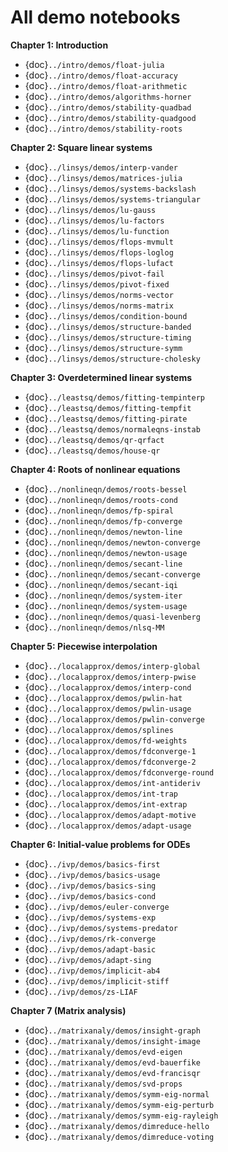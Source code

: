 # All demo notebooks

**Chapter 1: Introduction**

- {doc}`../intro/demos/float-julia`
- {doc}`../intro/demos/float-accuracy`
- {doc}`../intro/demos/float-arithmetic`
- {doc}`../intro/demos/algorithms-horner`
- {doc}`../intro/demos/stability-quadbad`
- {doc}`../intro/demos/stability-quadgood`
- {doc}`../intro/demos/stability-roots`

**Chapter 2: Square linear systems**

- {doc}`../linsys/demos/interp-vander`
- {doc}`../linsys/demos/matrices-julia`
- {doc}`../linsys/demos/systems-backslash`
- {doc}`../linsys/demos/systems-triangular`
- {doc}`../linsys/demos/lu-gauss`
- {doc}`../linsys/demos/lu-factors`
- {doc}`../linsys/demos/lu-function`
- {doc}`../linsys/demos/flops-mvmult`
- {doc}`../linsys/demos/flops-loglog`
- {doc}`../linsys/demos/flops-lufact`
- {doc}`../linsys/demos/pivot-fail`
- {doc}`../linsys/demos/pivot-fixed`
- {doc}`../linsys/demos/norms-vector`
- {doc}`../linsys/demos/norms-matrix`
- {doc}`../linsys/demos/condition-bound`
- {doc}`../linsys/demos/structure-banded`
- {doc}`../linsys/demos/structure-timing`
- {doc}`../linsys/demos/structure-symm`
- {doc}`../linsys/demos/structure-cholesky`

**Chapter 3: Overdetermined linear systems**

- {doc}`../leastsq/demos/fitting-tempinterp`
- {doc}`../leastsq/demos/fitting-tempfit`
- {doc}`../leastsq/demos/fitting-pirate`
- {doc}`../leastsq/demos/normaleqns-instab`
- {doc}`../leastsq/demos/qr-qrfact`
- {doc}`../leastsq/demos/house-qr`

**Chapter 4: Roots of nonlinear equations**

- {doc}`../nonlineqn/demos/roots-bessel`
- {doc}`../nonlineqn/demos/roots-cond`
- {doc}`../nonlineqn/demos/fp-spiral`
- {doc}`../nonlineqn/demos/fp-converge`
- {doc}`../nonlineqn/demos/newton-line`
- {doc}`../nonlineqn/demos/newton-converge`
- {doc}`../nonlineqn/demos/newton-usage`
- {doc}`../nonlineqn/demos/secant-line`
- {doc}`../nonlineqn/demos/secant-converge`
- {doc}`../nonlineqn/demos/secant-iqi`
- {doc}`../nonlineqn/demos/system-iter`
- {doc}`../nonlineqn/demos/system-usage`
- {doc}`../nonlineqn/demos/quasi-levenberg`
- {doc}`../nonlineqn/demos/nlsq-MM`

**Chapter 5: Piecewise interpolation**

- {doc}`../localapprox/demos/interp-global`
- {doc}`../localapprox/demos/interp-pwise`
- {doc}`../localapprox/demos/interp-cond`
- {doc}`../localapprox/demos/pwlin-hat`
- {doc}`../localapprox/demos/pwlin-usage`
- {doc}`../localapprox/demos/pwlin-converge`
- {doc}`../localapprox/demos/splines`
- {doc}`../localapprox/demos/fd-weights`
- {doc}`../localapprox/demos/fdconverge-1`
- {doc}`../localapprox/demos/fdconverge-2`
- {doc}`../localapprox/demos/fdconverge-round`
- {doc}`../localapprox/demos/int-antideriv`
- {doc}`../localapprox/demos/int-trap`
- {doc}`../localapprox/demos/int-extrap`
- {doc}`../localapprox/demos/adapt-motive`
- {doc}`../localapprox/demos/adapt-usage`

**Chapter 6: Initial-value problems for ODEs**

- {doc}`../ivp/demos/basics-first`
- {doc}`../ivp/demos/basics-usage`
- {doc}`../ivp/demos/basics-sing`
- {doc}`../ivp/demos/basics-cond`
- {doc}`../ivp/demos/euler-converge`
- {doc}`../ivp/demos/systems-exp`
- {doc}`../ivp/demos/systems-predator`
- {doc}`../ivp/demos/rk-converge`
- {doc}`../ivp/demos/adapt-basic`
- {doc}`../ivp/demos/adapt-sing`
- {doc}`../ivp/demos/implicit-ab4`
- {doc}`../ivp/demos/implicit-stiff`
- {doc}`../ivp/demos/zs-LIAF`

**Chapter 7 (Matrix analysis)**

- {doc}`../matrixanaly/demos/insight-graph`
- {doc}`../matrixanaly/demos/insight-image`
- {doc}`../matrixanaly/demos/evd-eigen`
- {doc}`../matrixanaly/demos/evd-bauerfike`
- {doc}`../matrixanaly/demos/evd-francisqr`
- {doc}`../matrixanaly/demos/svd-props`
- {doc}`../matrixanaly/demos/symm-eig-normal`
- {doc}`../matrixanaly/demos/symm-eig-perturb`
- {doc}`../matrixanaly/demos/symm-eig-rayleigh`
- {doc}`../matrixanaly/demos/dimreduce-hello`
- {doc}`../matrixanaly/demos/dimreduce-voting`
